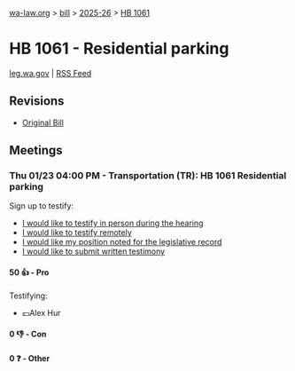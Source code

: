 [wa-law.org](/) > [bill](/bill/) > [2025-26](/bill/2025-26/) > [HB 1061](/bill/2025-26/hb/1061/)

# HB 1061 - Residential parking
[leg.wa.gov](https://app.leg.wa.gov/billsummary?BillNumber=1061&Year=2025&Initiative=false) | [RSS Feed](./rss.xml)

## Revisions
* [Original Bill](1/)

## Meetings
### Thu 01/23 04:00 PM - Transportation (TR): HB 1061 Residential parking
Sign up to testify:
* [I would like to testify in person during the hearing](https://app.leg.wa.gov/csi/Testifier/Add?chamber=House&mId=32474&aId=161716&caId=24909&tId=1)
* [I would like to testify remotely](https://app.leg.wa.gov/csi/Testifier/Add?chamber=House&mId=32474&aId=161716&caId=24909&tId=2)
* [I would like my position noted for the legislative record](https://app.leg.wa.gov/csi/Testifier/Add?chamber=House&mId=32474&aId=161716&caId=24909&tId=3)
* [I would like to submit written testimony](https://app.leg.wa.gov/csi/Testifier/Add?chamber=House&mId=32474&aId=161716&caId=24909&tId=4)

#### 50 👍 - Pro
Testifying:
* 💵Alex Hur

#### 0 👎 - Con

#### 0 ❓ - Other
